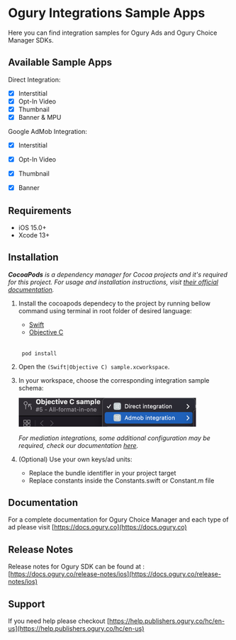 # Ogury Integrations Sample Apps

Here you can find integration samples for Ogury Ads and Ogury Choice Manager SDKs.

## Available Sample Apps
Direct Integration:
- [x] Interstitial
- [x] Opt-In Video
- [x] Thumbnail
- [x] Banner & MPU

Google AdMob Integration:
- [x] Interstitial
- [x] Opt-In Video
- [x] Thumbnail
- [x] Banner


## Requirements
- iOS 15.0+
- Xcode 13+

## Installation

_**CocoaPods** is a dependency manager for Cocoa projects and it's required for this project. For usage and installation instructions, visit [their official documentation](https://guides.cocoapods.org/)._

1. Install the cocoapods dependecy to the project by running bellow command using terminal in root folder of desired language:
 	 - [Swift](https://github.com/Ogury/ogury-sdk-sampleapp-ios/tree/master/Swift "Swift")
	 - [Objective C](https://github.com/Ogury/ogury-sdk-sampleapp-ios/tree/master/Objective%20C "Objective C")
   
   <br/>
   
   ```
    pod install
   ```

2. Open the `(Swift|Objective C) sample.xcworkspace`.

3. In your workspace, choose the corresponding integration sample schema:

   <img src="images/changeSchema.png"  width="400">

   _For mediation integrations, some additional configuration may be required, check our documentation [here](https://docs.ogury.co/)._


4. (Optional) Use your own keys/ad units: 

    - Replace the bundle identifler in your project target
    - Replace constants inside the Constants.swift or Constant.m file

## Documentation
For a complete documentation for Ogury Choice Manager and each type of ad please visit [https://docs.ogury.co](https://docs.ogury.co)

## Release Notes
Release notes for Ogury SDK can be found at : [https://docs.ogury.co/release-notes/ios](https://docs.ogury.co/release-notes/ios)

## Support
If you need help please checkout [https://help.publishers.ogury.co/hc/en-us](https://help.publishers.ogury.co/hc/en-us)
